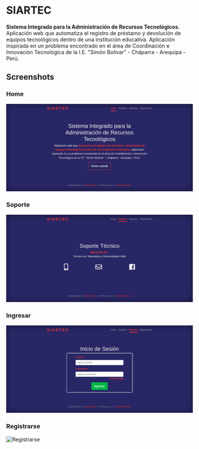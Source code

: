 # SIARTEC
**Sistema Integrado para la Administración de Recursos Tecnológicos.**  
Aplicación web que automatiza el registro de préstamo y devolución de equipos tecnológicos dentro de una institución educativa. Aplicación inspirada en un problema encontrado en el área de Coordinación e Innovación Tecnológica de la I.E. "Simón Bolívar" - Cháparra - Arequipa - Perú.

## Screenshots  

### Home  
![Home](Screenshots/SIARTEC-Home.png)

### Soporte  
![Soporte](Screenshots/SIARTEC-Soporte.png)

### Ingresar  
![Ingresar](Screenshots/SIARTEC-Ingresar.png)

### Registrarse  
![Registrarse](Screenshots/Crear-Cuenta.png)
